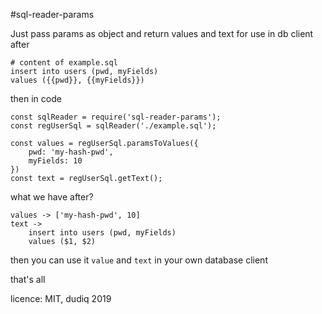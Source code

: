 #sql-reader-params

Just pass params as object and return values and text for use in db client after

```
# content of example.sql
insert into users (pwd, myFields)
values ({{pwd}}, {{myFields}})
```
then in code
```
const sqlReader = require('sql-reader-params');
const regUserSql = sqlReader('./example.sql');

const values = regUserSql.paramsToValues({
    pwd: 'my-hash-pwd',
    myFields: 10
})
const text = regUserSql.getText();
```

what we have after?

```
values -> ['my-hash-pwd', 10]
text -> 
    insert into users (pwd, myFields)
    values ($1, $2)

```

then you can use it `value` and `text` in your own database client

that's all

licence: MIT, dudiq 2019

